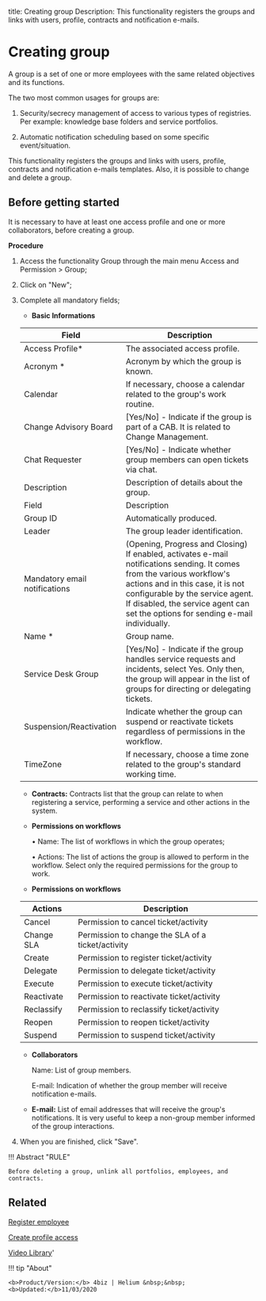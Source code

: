 title: Creating group
Description: This functionality registers the groups and links with users, profile, contracts and notification e-mails.

# Creating group

A group is a set of one or more employees with the same related objectives and its functions.

The two most common usages for groups are:

1.	Security/secrecy management of access to various types of registries. Per example: knowledge base folders and service portfolios.

2.	Automatic notification scheduling based on some specific event/situation.

This functionality registers the groups and links with users, profile, contracts and notification e-mails templates. Also, it is possible to change and delete a group.

## Before getting started

It is necessary to have at least one access profile and one or more collaborators, before creating a group.

**Procedure**

1.	Access the functionality Group through the main menu Access and Permission > Group;

2.	Click on "New";

3.	Complete all mandatory fields;


    - **Basic Informations**

    |Field|Description|
    |-|-|
    |Access Profile*|The associated access profile.|
    |Acronym *|Acronym by which the group is known.|
    |Calendar|If necessary, choose a calendar related to the group's work routine.|
    |Change Advisory Board|[Yes/No] - Indicate if the group is part of a CAB. It is related to Change Management.|
    |Chat Requester|[Yes/No] - Indicate whether group members can open tickets via chat.|
    |Description|Description of details about the group.
    |Field|	Description|
    |Group ID|Automatically produced.|
    |Leader|The group leader identification.|
    |Mandatory email notifications| (Opening, Progress and Closing)	If enabled, activates e-mail notifications sending. It comes from the various workflow's actions and in this case, it is not configurable by the service agent. If disabled, the service agent can set the options for sending e-mail individually.|
    |Name *|	Group name.|
    |Service Desk Group	|[Yes/No] - Indicate if the group handles service requests and incidents, select Yes. Only then, the group will appear in the list of groups for directing or delegating tickets.|
    |Suspension/Reactivation|Indicate whether the group can suspend or reactivate tickets regardless of permissions in the workflow.|
    |TimeZone|If necessary, choose a time zone related to the group's standard working time.|


    - **Contracts:** Contracts list that the group can relate to when registering a service, performing a service and other actions in the system.

    - **Permissions on workflows**
    
        • Name: The list of workflows in which the group operates;
        
        • Actions: The list of actions the group is allowed to perform in the workflow. Select only the required permissions for the group to work.


    - **Permissions on workflows**

    |Actions|Description|
    |-|-|
    |Cancel|Permission to cancel ticket/activity|
    |Change SLA|Permission to change the SLA of a ticket/activity|
    |Create|Permission to register ticket/activity|
    |Delegate|Permission to delegate ticket/activity|
    |Execute|Permission to execute ticket/activity|
    |Reactivate|Permission to reactivate ticket/activity|
    |Reclassify|Permission to reclassify ticket/activity|
    |Reopen|Permission to reopen ticket/activity|
    |Suspend|Permission to suspend ticket/activity|

  

    - **Collaborators** 
        
        Name: List of group members.
        
        E-mail: Indication of whether the group member will receive notification e-mails.

    - **E-mail:** List of email addresses that will receive the group's notifications. It is very useful to keep a non-group member informed of the group interactions.

4.	When you are finished, click "Save".


!!! Abstract "RULE"

    Before deleting a group, unlink all portfolios, employees, and contracts.    

Related
-----------

[Register employee](/en-us/4biz-helium/initial-settings/access-settings/user/register-employee.html)

[Create profile access](/en-us/4biz-helium/initial-settings/access-settings/profile/create-profile-access.html)

<i class='fa fa-youtube-play  fa-2x' style='color:#97ce17;vertical-align: middle;'> </i> [Video Library](https://www.youtube.com/playlist?list=PLB5qK2uzf2ROVt1SUUxco2tWF8E99_eva)'

!!! tip "About"

    <b>Product/Version:</b> 4biz | Helium &nbsp;&nbsp;
    <b>Updated:</b>11/03/2020
